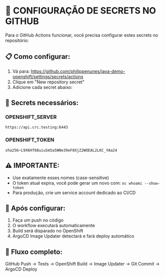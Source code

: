 # 🔐 CONFIGURAÇÃO DE SECRETS NO GITHUB

Para o GitHub Actions funcionar, você precisa configurar estes secrets no repositório:

## 📋 Como configurar:
1. Vá para: https://github.com/philippenunes/java-demo-openshift/settings/secrets/actions
2. Clique em "New repository secret"
3. Adicione cada secret abaixo:

## 🔑 Secrets necessários:

### OPENSHIFT_SERVER
```
https://api.crc.testing:6443
```

### OPENSHIFT_TOKEN
```
sha256~L9X6Hf88uiuSm5a5WNe39eF8XjZ2WOEAL2LKC_YAa24
```

## ⚠️ IMPORTANTE:
- Use exatamente esses nomes (case-sensitive)
- O token atual expira, você pode gerar um novo com: `oc whoami --show-token`
- Para produção, crie um service account dedicado ao CI/CD

## 🎯 Após configurar:
1. Faça um push no código
2. O workflow executará automaticamente
3. Build será disparado no OpenShift
4. ArgoCD Image Updater detectará e fará deploy automático

## 🔄 Fluxo completo:
GitHub Push → Tests → OpenShift Build → Image Updater → Git Commit → ArgoCD Deploy